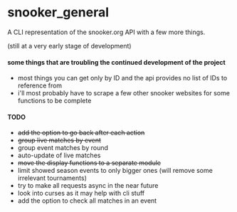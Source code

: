 # snooker_general

A CLI representation of the snooker.org API with a few more things.

(still at a very early stage of development)

#### some things that are troubling the continued development of the project
* most things you can get only by ID and the api provides no list of IDs to reference from
* i'll most probably have to scrape a few other snooker websites for some functions to be complete

#### TODO
* ~~add the option to go back after each action~~
* ~~group live matches by event~~
* group event matches by round
* auto-update of live matches
* ~~move the display functions to a separate module~~
* limit showed season events to only bigger ones (will remove some irrelevant tournaments)
* try to make all requests async in the near future
* look into curses as it may help with cli stuff
* add the option to check all matches in an event
